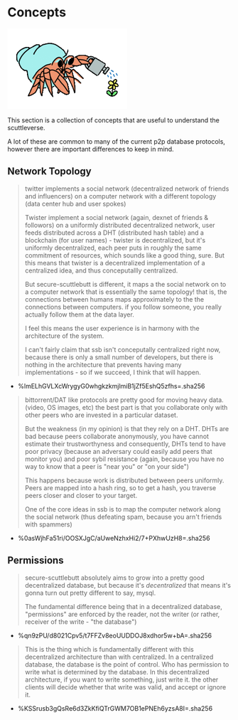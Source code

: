 # Concepts

![Hermies watering](/assets/garden/hermies-watering.gif)

This section is a collection of concepts that are useful to understand the scuttleverse.

A lot of these are common to many of the current p2p database protocols, however there are important differences to keep in mind.

## Network Topology

> twitter implements a social network (decentralized network of friends and influencers) on a computer network with a different topology (data center hub and user spokes)
>
> Twister implement a social network (again, dexnet of friends & followors) on a uniformly distributed decentralized network, user feeds distributed across a DHT (distributed hash table) and a blockchain (for user names) - twister is decentralized, but it's uniformly decentralized, each peer puts in roughly the same commitment of resources, which sounds like a good thing, sure.
But this means that twister is a decentralized implementation of a centralized idea, and thus conceputallly centralized.
>
> But secure-scuttlebutt is different, it maps a the social network on to a computer network that is essentially the same topology! that is, the connections between humans maps approximately to the the connections between computers. if you follow someone, you really actually follow them at the data layer.
>
> I feel this means the user experience is in harmony with the architecture of the system.
>
> I can't fairly claim that ssb isn't conceputally centralized right now, because there is only a small number of developers, but there is nothing in the architecture that prevents having many implementations - so if we succeed, I think that will happen.

- %lmELhGVLXcWrygyG0whgkzkmjlmiB1jZf5EshQ5zfhs=.sha256

> bittorrent/DAT like protocols are pretty good for moving heavy data. (video, OS images, etc) the best part is that you collaborate only with other peers who are invested in a particular dataset.
>
> But the weakness (in my opinion) is that they rely on a DHT.
> DHTs are bad because peers collaborate anonymously, you have cannot estimate their trustworthyness and consequently, DHTs tend to have poor privacy (because an adversary could easily add peers that monitor you) and poor sybil resistance (again, because you have no way to know that a peer is "near you" or "on your side")
>
> This happens because work is distributed between peers uniformly.
> Peers are mapped into a hash ring, so to get a hash, you traverse peers closer and closer to your target.
>
> One of the core ideas in ssb is to map the computer network along the social network (thus defeating spam, because you arn't friends with spammers)

- %0asWjhFa51ri/OOSXJgC/aUweNzhxHi2/7+PXhwUzH8=.sha256

## Permissions

> secure-scuttlebutt absolutely aims to grow into a pretty good decentralized database,
> but because it's _decentralized_ that means it's gonna turn out pretty different to say, mysql.
>
> The fundamental difference being that in a decentralized database, "permissions" are enforced by the reader, not the writer (or rather, receiver of the write - "the database")

- %qn9zPU/d8021Cpv5/t7FFZv8eoUUDDOJ8xdhor5w+bA=.sha256

> This is the thing which is fundamentally different with this decentralized architecture than with centralized. In a centralized database, the database is the point of control. Who has permission to write what is determined by the database. In this decentralized architecture, if you want to write something, just write it. the other clients will decide whether that write was valid, and accept or ignore it.

- %KSSrusb3gQsRe6d3ZkKfiQTrGWM7OB1ePNEh6yzsA8I=.sha256
